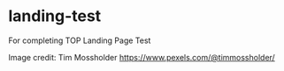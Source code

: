 # landing-test
For completing TOP Landing Page Test

Image credit:
Tim Mossholder
https://www.pexels.com/@timmossholder/
